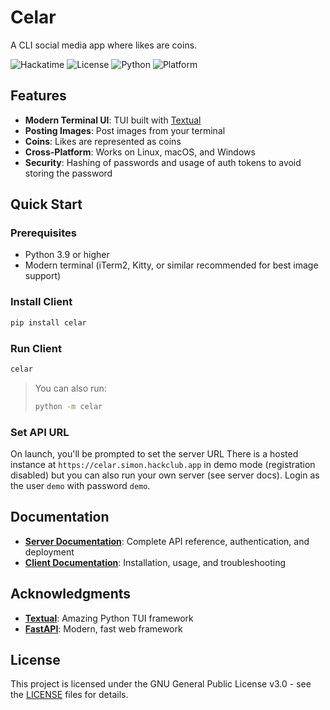 # Celar

A CLI social media app where likes are coins.

![Hackatime](https://hackatime-badge.hackclub.com/U08HC7N4JJW/celar)
![License](https://img.shields.io/badge/license-GPL--3.0-blue.svg)
![Python](https://img.shields.io/badge/python-3.9+-blue.svg)
![Platform](https://img.shields.io/badge/platform-linux%20%7C%20macos%20%7C%20windows-lightgrey.svg)

## Features

- **Modern Terminal UI**: TUI built with [Textual](https://textual.textualize.io/)
- **Posting Images**: Post images from your terminal
- **Coins**: Likes are represented as coins
- **Cross-Platform**: Works on Linux, macOS, and Windows
- **Security**: Hashing of passwords and usage of auth tokens to avoid storing the password

## Quick Start

### Prerequisites
- Python 3.9 or higher
- Modern terminal (iTerm2, Kitty, or similar recommended for best image support)

### Install Client
```bash
pip install celar
```

### Run Client
```bash
celar
```
> You can also run:
> ```bash
> python -m celar
> ```

### Set API URL

On launch, you'll be prompted to set the server URL
There is a hosted instance at `https://celar.simon.hackclub.app` in demo mode (registration disabled) but you can also run your own server (see server docs).
Login as the user `demo` with password `demo`.

## Documentation

- **[Server Documentation](server/README.md)**: Complete API reference, authentication, and deployment
- **[Client Documentation](client/README.md)**: Installation, usage, and troubleshooting

## Acknowledgments

- **[Textual](https://textual.textualize.io/)**: Amazing Python TUI framework
- **[FastAPI](https://fastapi.tiangolo.com/)**: Modern, fast web framework

## License

This project is licensed under the GNU General Public License v3.0 - see the [LICENSE](LICENSE) files for details.
